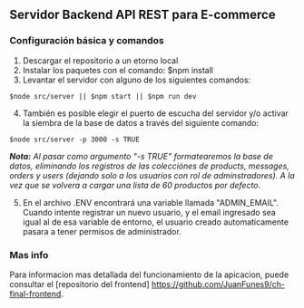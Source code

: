 ## Servidor Backend API REST para E-commerce

### Configuración básica y comandos

1. Descargar el repositorio a un etorno local
2. Instalar los paquetes con el comando: $npm install
3. Levantar el servidor con alguno de los siguientes comandos:
~~~
$node src/server || $npm start || $npm run dev
~~~
4. También es posible elegir el puerto de escucha del servidor y/o activar la siembra de la base de datos a través del siguiente comando:
~~~
$node src/server -p 3000 -s TRUE
~~~
***Nota:*** *Al pasar como argumento "-s TRUE" formatearemos la base de datos, eliminando los registros de las colecciónes de products, messages, orders y users (dejando solo a los usuarios con rol de adminstradores). A la vez que se volvera a cargar una lista de 60 productos por defecto.*

5. En el archivo .ENV encontrará una variable llamada "ADMIN_EMAIL". Cuando intente registrar un nuevo usuario, y el email ingresado sea igual al de esa variable de entorno, el usuario creado automaticamente pasara a tener permisos de administrador.

### Mas info
Para informacion mas detallada del funcionamiento de la apicacion, puede consultar el [repositorio del frontend] https://github.com/JuanFunes9/ch-final-frontend.

